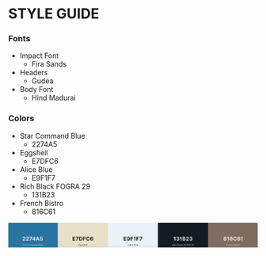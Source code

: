 # STYLE GUIDE

### Fonts

- Impact Font
    - Fira Sands
- Headers
    - Gudea
- Body Font
    - Hind Madurai


### Colors
- Star Command Blue
    - 2274A5
- Eggshell
    - E7DFC6
- Alice Blue
    - E9F1F7
- Rich Black FOGRA 29
    - 131B23
- French Bistro
    - 816C61

![ColorScheme.png](./images/ColorScheme.png)
